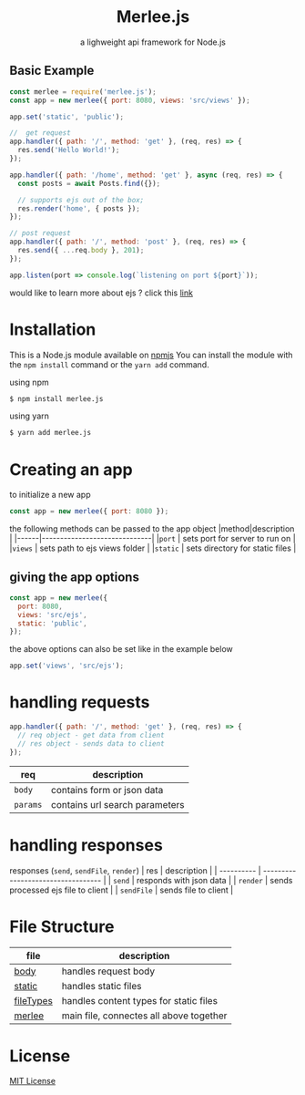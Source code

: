 <h1 align="center">Merlee.js</h1>
<p align="center"> a lighweight api framework for Node.js</p>

## Basic Example

```js
const merlee = require('merlee.js');
const app = new merlee({ port: 8080, views: 'src/views' });

app.set('static', 'public');

//  get request
app.handler({ path: '/', method: 'get' }, (req, res) => {
  res.send('Hello World!');
});

app.handler({ path: '/home', method: 'get' }, async (req, res) => {
  const posts = await Posts.find({});

  // supports ejs out of the box;
  res.render('home', { posts });
});

// post request
app.handler({ path: '/', method: 'post' }, (req, res) => {
  res.send({ ...req.body }, 201);
});

app.listen(port => console.log(`listening on port ${port}`));
```

would like to learn more about ejs ? click this [link](https://ejs.co/)

# Installation

This is a Node.js module available on [npmjs](http://npmjs.com/package/merlee.js)
You can install the module with the `npm install` command or the `yarn add` command.

using npm

```sh
$ npm install merlee.js
```

using yarn

```sh
$ yarn add merlee.js
```

# Creating an app

to initialize a new app

```js
const app = new merlee({ port: 8080 });
```

the following methods can be passed to the app object
|method|description |
|------|------------------------------|
|`port` | sets port for server to run on |
|`views` | sets path to ejs views folder |
|`static` | sets directory for static files |

## giving the app options

```js
const app = new merlee({
  port: 8080,
  views: 'src/ejs',
  static: 'public',
});
```

the above options can also be set like in the example below

```js
app.set('views', 'src/ejs');
```

# handling requests

```js
app.handler({ path: '/', method: 'get' }, (req, res) => {
  // req object - get data from client
  // res object - sends data to client
});
```

| req      | description                    |
| -------- | ------------------------------ |
| `body`   | contains form or json data     |
| `params` | contains url search parameters |

# handling responses

responses (`send`, `sendFile`, `render`)
| res | description |
| ---------- | ---------------------------------- |
| `send` | responds with json data |
| `render` | sends processed ejs file to client |
| `sendFile` | sends file to client |

# File Structure

| file                            | description                             |
| ------------------------------- | --------------------------------------- |
| [body](./lib/body.js)           | handles request body                    |
| [static](./lib/static.js)       | handles static files                    |
| [fileTypes](./lib/fileTypes.js) | handles content types for static files  |
| [merlee](./lib/merlee.js)       | main file, connectes all above together |

# License

[MIT License](./LICENSE)

